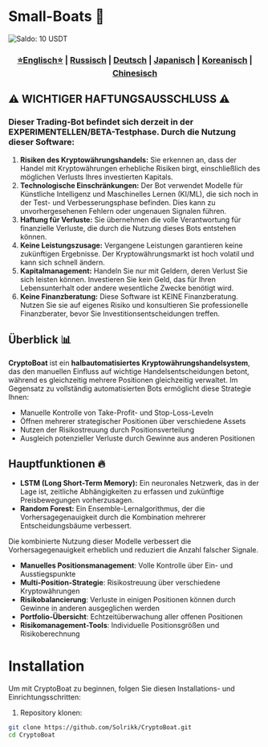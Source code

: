# Small-Boats 🚀

![Saldo: 10 USDT](https://s3.timeweb.cloud/68597a50-pictrace/photo_2024-11-12_03-23-43.jpg)

<div align="center">
  <h3>
    <a href="https://github.com/Solrikk/CryptoBoat/blob/main/README.md">⭐Englisch⭐</a> |
    <a href="https://github.com/Solrikk/CryptoBoat/blob/main/docs/readme/README_RU.md">Russisch</a> |
    <a href="https://github.com/Solrikk/CryptoBoat/blob/main/docs/readme/README_GE.md">Deutsch</a> |
    <a href="https://github.com/Solrikk/CryptoBoat/blob/main/docs/readme//README_JP.md">Japanisch</a> |
    <a href="https://github.com/Solrikk/CryptoBoat/blob/main/docs/readme/README_KR.md">Koreanisch</a> |
    <a href="https://github.com/Solrikk/CryptoBoat/blob/main/docs/readme/README_CN.md">Chinesisch</a>
  </h3>
</div>

## ⚠️ WICHTIGER HAFTUNGSAUSSCHLUSS ⚠️
### Dieser Trading-Bot befindet sich derzeit in der EXPERIMENTELLEN/BETA-Testphase. Durch die Nutzung dieser Software:
1. **Risiken des Kryptowährungshandels:** Sie erkennen an, dass der Handel mit Kryptowährungen erhebliche Risiken birgt, einschließlich des möglichen Verlusts Ihres investierten Kapitals.
2. **Technologische Einschränkungen:** Der Bot verwendet Modelle für Künstliche Intelligenz und Maschinelles Lernen (KI/ML), die sich noch in der Test- und Verbesserungsphase befinden. Dies kann zu unvorhergesehenen Fehlern oder ungenauen Signalen führen.
3. **Haftung für Verluste:** Sie übernehmen die volle Verantwortung für finanzielle Verluste, die durch die Nutzung dieses Bots entstehen können.
4. **Keine Leistungszusage:** Vergangene Leistungen garantieren keine zukünftigen Ergebnisse. Der Kryptowährungsmarkt ist hoch volatil und kann sich schnell ändern.
5. **Kapitalmanagement:** Handeln Sie nur mit Geldern, deren Verlust Sie sich leisten können. Investieren Sie kein Geld, das für Ihren Lebensunterhalt oder andere wesentliche Zwecke benötigt wird.
6. **Keine Finanzberatung:** Diese Software ist KEINE Finanzberatung. Nutzen Sie sie auf eigenes Risiko und konsultieren Sie professionelle Finanzberater, bevor Sie Investitionsentscheidungen treffen.

## Überblick 📊

**CryptoBoat** ist ein **halbautomatisiertes Kryptowährungshandelsystem**, das den manuellen Einfluss auf wichtige Handelsentscheidungen betont, während es gleichzeitig mehrere Positionen gleichzeitig verwaltet. Im Gegensatz zu vollständig automatisierten Bots ermöglicht diese Strategie Ihnen:

- Manuelle Kontrolle von Take-Profit- und Stop-Loss-Leveln
- Öffnen mehrerer strategischer Positionen über verschiedene Assets
- Nutzen der Risikostreuung durch Positionsverteilung
- Ausgleich potenzieller Verluste durch Gewinne aus anderen Positionen

## Hauptfunktionen 🔥

- **LSTM (Long Short-Term Memory):** Ein neuronales Netzwerk, das in der Lage ist, zeitliche Abhängigkeiten zu erfassen und zukünftige Preisbewegungen vorherzusagen.
- **Random Forest:** Ein Ensemble-Lernalgorithmus, der die Vorhersagegenauigkeit durch die Kombination mehrerer Entscheidungsbäume verbessert.
  
Die kombinierte Nutzung dieser Modelle verbessert die Vorhersagegenauigkeit erheblich und reduziert die Anzahl falscher Signale.

- **Manuelles Positionsmanagement**: Volle Kontrolle über Ein- und Ausstiegspunkte
- **Multi-Position-Strategie**: Risikostreuung über verschiedene Kryptowährungen
- **Risikobalancierung**: Verluste in einigen Positionen können durch Gewinne in anderen ausgeglichen werden
- **Portfolio-Übersicht**: Echtzeitüberwachung aller offenen Positionen
- **Risikomanagement-Tools**: Individuelle Positionsgrößen und Risikoberechnung

# Installation
Um mit CryptoBoat zu beginnen, folgen Sie diesen Installations- und Einrichtungsschritten:

1. Repository klonen:
```bash
git clone https://github.com/Solrikk/CryptoBoat.git
cd CryptoBoat
```
